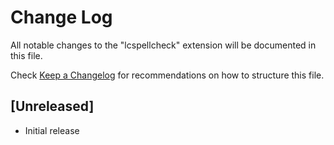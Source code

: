 # Change Log

All notable changes to the "lcspellcheck" extension will be documented in this file.

Check [Keep a Changelog](http://keepachangelog.com/) for recommendations on how to structure this file.

## [Unreleased]

- Initial release
